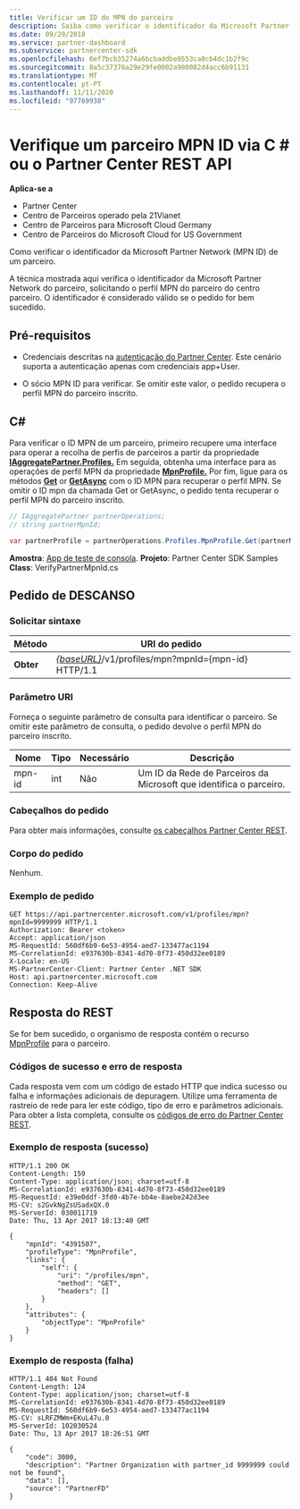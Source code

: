 ```yaml
---
title: Verificar um ID do MPN do parceiro
description: Saiba como verificar o identificador da Microsoft Partner Network (MPN ID) de um parceiro, solicitando o perfil DE MPN do parceiro via C \# ou a API do Partner Center REST.
ms.date: 09/29/2018
ms.service: partner-dashboard
ms.subservice: partnercenter-sdk
ms.openlocfilehash: 6ef7bcb35274a6bcbaddbe0553ca0cb4dc1b2f9c
ms.sourcegitcommit: 8a5c37376a29e29fe0002a980082d4acc6b91131
ms.translationtype: MT
ms.contentlocale: pt-PT
ms.lasthandoff: 11/11/2020
ms.locfileid: "97769938"
---
```

# <a name="verify-a-partner-mpn-id-via-c-or-the-partner-center-rest-api"></a>Verifique um parceiro MPN ID via C \# ou o Partner Center REST API

**Aplica-se a**

- Partner Center
- Centro de Parceiros operado pela 21Vianet
- Centro de Parceiros para Microsoft Cloud Germany
- Centro de Parceiros do Microsoft Cloud for US Government

Como verificar o identificador da Microsoft Partner Network (MPN ID) de um parceiro.

A técnica mostrada aqui verifica o identificador da Microsoft Partner Network do parceiro, solicitando o perfil MPN do parceiro do centro parceiro. O identificador é considerado válido se o pedido for bem sucedido.

## <a name="prerequisites"></a>Pré-requisitos

- Credenciais descritas na [autenticação do Partner Center](partner-center-authentication.md). Este cenário suporta a autenticação apenas com credenciais app+User.

- O sócio MPN ID para verificar. Se omitir este valor, o pedido recupera o perfil MPN do parceiro inscrito.

## <a name="c"></a>C\#

Para verificar o ID MPN de um parceiro, primeiro recupere uma interface para operar a recolha de perfis de parceiros a partir da propriedade [**IAggregatePartner.Profiles.**](/dotnet/api/microsoft.store.partnercenter.ipartner.profiles) Em seguida, obtenha uma interface para as operações de perfil MPN da propriedade [**MpnProfile.**](/dotnet/api/microsoft.store.partnercenter.profiles.ipartnerprofilecollection.mpnprofile) Por fim, ligue para os métodos [**Get**](/dotnet/api/microsoft.store.partnercenter.profiles.impnprofile.get) or [**GetAsync**](/dotnet/api/microsoft.store.partnercenter.profiles.impnprofile.getasync) com o ID MPN para recuperar o perfil MPN. Se omitir o ID mpn da chamada Get or GetAsync, o pedido tenta recuperar o perfil MPN do parceiro inscrito.

``` csharp
// IAggregatePartner partnerOperations;
// string partnerMpnId;

var partnerProfile = partnerOperations.Profiles.MpnProfile.Get(partnerMpnId);
```

**Amostra**: [App de teste de consola](console-test-app.md). **Projeto**: Partner Center SDK Samples **Class**: VerifyPartnerMpnId.cs

## <a name="rest-request"></a>Pedido de DESCANSO

### <a name="request-syntax"></a>Solicitar sintaxe

| Método  | URI do pedido                                                                         |
|---------|-------------------------------------------------------------------------------------|
| **Obter** | [*{baseURL}*](partner-center-rest-urls.md)/v1/profiles/mpn?mpnId={mpn-id} HTTP/1.1 |

### <a name="uri-parameter"></a>Parâmetro URI

Forneça o seguinte parâmetro de consulta para identificar o parceiro. Se omitir este parâmetro de consulta, o pedido devolve o perfil MPN do parceiro inscrito.

| Nome   | Tipo | Necessário | Descrição                                                 |
|--------|------|----------|-------------------------------------------------------------|
| mpn-id | int  | Não       | Um ID da Rede de Parceiros da Microsoft que identifica o parceiro. |

### <a name="request-headers"></a>Cabeçalhos do pedido

Para obter mais informações, consulte [os cabeçalhos Partner Center REST](headers.md).

### <a name="request-body"></a>Corpo do pedido

Nenhum.

### <a name="request-example"></a>Exemplo de pedido

```http
GET https://api.partnercenter.microsoft.com/v1/profiles/mpn?mpnId=9999999 HTTP/1.1
Authorization: Bearer <token>
Accept: application/json
MS-RequestId: 560df6b9-6e53-4954-aed7-133477ac1194
MS-CorrelationId: e937630b-8341-4d70-8f73-450d32ee0189
X-Locale: en-US
MS-PartnerCenter-Client: Partner Center .NET SDK
Host: api.partnercenter.microsoft.com
Connection: Keep-Alive
```

## <a name="rest-response"></a>Resposta do REST

Se for bem sucedido, o organismo de resposta contém o recurso [MpnProfile](profile-resources.md#mpnprofile) para o parceiro.

### <a name="response-success-and-error-codes"></a>Códigos de sucesso e erro de resposta

Cada resposta vem com um código de estado HTTP que indica sucesso ou falha e informações adicionais de depuragem. Utilize uma ferramenta de rastreio de rede para ler este código, tipo de erro e parâmetros adicionais. Para obter a lista completa, consulte os [códigos de erro do Partner Center REST](error-codes.md).

### <a name="response-example-success"></a>Exemplo de resposta (sucesso)

```http
HTTP/1.1 200 OK
Content-Length: 159
Content-Type: application/json; charset=utf-8
MS-CorrelationId: e937630b-8341-4d70-8f73-450d32ee0189
MS-RequestId: e39e0ddf-3fd0-4b7e-bb4e-8aebe242d3ee
MS-CV: s2GvkNgZsUSadxQX.0
MS-ServerId: 030011719
Date: Thu, 13 Apr 2017 18:13:40 GMT

{
    "mpnId": "4391507",
    "profileType": "MpnProfile",
    "links": {
        "self": {
            "uri": "/profiles/mpn",
            "method": "GET",
            "headers": []
        }
    },
    "attributes": {
        "objectType": "MpnProfile"
    }
}
```

### <a name="response-example-failure"></a>Exemplo de resposta (falha)

```http
HTTP/1.1 404 Not Found
Content-Length: 124
Content-Type: application/json; charset=utf-8
MS-CorrelationId: e937630b-8341-4d70-8f73-450d32ee0189
MS-RequestId: 560df6b9-6e53-4954-aed7-133477ac1194
MS-CV: sLRFZMWm+EKuL47u.0
MS-ServerId: 102030524
Date: Thu, 13 Apr 2017 18:26:51 GMT

{
    "code": 3000,
    "description": "Partner Organization with partner_id 9999999 could not be found",
    "data": [],
    "source": "PartnerFD"
}
```
